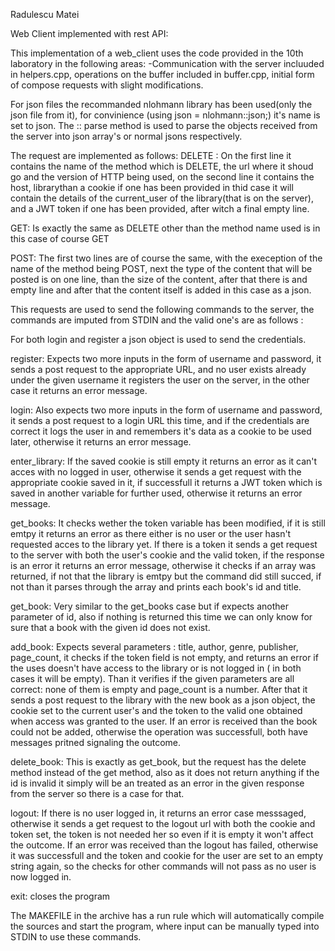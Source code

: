 Radulescu Matei

Web Client implemented with rest API:

This implementation of a web_client uses the code provided in the 10th laboratory in the following areas:
-Communication with the server incluuded in helpers.cpp, operations on the buffer included in buffer.cpp,
 initial form of compose requests with slight modifications.

For json files the recommanded nlohmann library has been used(only the json file from it), for convinience
(using json = nlohmann::json;) it's name is set to json. The :: parse method is used to parse the objects
received from the server into json array's or normal jsons respectively.

The request are implemented as follows:
DELETE : On the first line it contains the name of the method which is DELETE, the url where it shoud go
and the version of HTTP being used, on the second line it contains the host, librarythan a cookie if one has been
provided in thid case it will contain the details of the current_user of the library(that is on the server), and
a JWT token if one has been provided, after witch a final empty line.

GET: Is exactly the same as DELETE other than the method name used is in this case of course GET

POST: The first two lines are of course the same, with the exeception of the name of the method being POST, next
the type of the content that will be posted is on one line, than the size of the content, after that there is
and empty line and after that the content itself is added in this case as a json.

This requests are used to send the following commands to the server, the commands are imputed from STDIN
and the valid one's are as follows :

For both login and register a json object is used to send the credentials.

register: Expects two more inputs in the form of username and password, it sends a post request to the appropriate
URL, and no user exists already under the given username it registers the user on the server, in the other case
it returns an error message.

login: Also expects two more inputs in the form of username and password, it sends a post request to a login URL
this time, and if the credentials are correct it logs the user in and remembers it's data as a cookie to be used
later, otherwise it returns an error message.

enter_library: If the saved cookie is still empty it returns an error as it can't acces with no logged in user,
otherwise it sends a get request with the appropriate cookie saved in it, if successfull it returns a JWT token
which is saved in another variable for further used, otherwise it returns an error message.

get_books: It checks wether the token variable has been modified, if it is still emtpy it returns an error
as there either is no user or the user hasn't requested acces to the library yet. If there is a token it sends
a get request to the server with both the user's cookie and the valid token, if the response is an error
it returns an error message, otherwise it checks if an array was returned, if not that the library is emtpy
but the command did still succed, if not than it parses through the array and prints each book's id and title.

get_book: Very similar to the get_books case but if expects another parameter of id, also if nothing is
returned this time we can only know for sure that a book with the given id does not exist. 

add_book: Expects several parameters : title, author, genre, publisher, page_count, it checks if the
token field is not empty, and returns an error if the uses doesn't have access to the library or is not
logged in ( in both cases it will be empty). Than it verifies if the given parameters are all correct:
none of them is empty and page_count is a number. After that it sends a post request to the library
with the new book as a json object, the cookie set to the current user's and the token to the valid one
obtained when access was granted to the user. If an error is received than the book could not be added,
otherwise the operation was successfull, both have messages pritned signaling the outcome.

delete_book: This is exactly as get_book, but the request has the delete method instead of the get method,
also as it does not return anything if the id is invalid it simply will be an treated as an error in the
given response from the server so there is a case for that.

logout: If there is no user logged in, it returns an error case messsaged, otherwise it sends a get request
to the logout url with both the cookie and token set, the token is not needed her so even if it is empty
it won't affect the outcome. If an error was received than the logout has failed, otherwise it was successfull
and the token and cookie for the user are set to an empty string again, so the checks for other commands will not
pass as no user is now logged in.

exit: closes the program

The MAKEFILE in the archive has a run rule which will automatically compile the sources and start the program, where
input can be manually typed into STDIN to use these commands.
